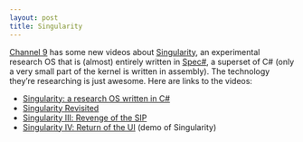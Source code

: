 ```yaml
---
layout: post
title: Singularity
---
```


[Channel 9](http://channel9.msdn.com/) has some new videos about [Singularity](http://research.microsoft.com/en-us/projects/singularity/), an experimental research OS that is (almost) entirely written in [Spec#](http://research.microsoft.com/en-us/projects/specsharp/), a superset of C# (only a very small part of the kernel is written in assembly). The technology they’re researching is just awesome. Here are links to the videos:

- [Singularity: a research OS written in C#](http://channel9.msdn.com/Shows/Going+Deep/Singularity-A-research-OS-written-in-C)
- [Singularity Revisited](http://channel9.msdn.com/Shows/Going+Deep/Singularity-Revisited)
- [Singularity Ⅲ: Revenge of the SIP](http://channel9.msdn.com/Shows/Going+Deep/Singularity-III-Revenge-of-the-SIP)
- [Singularity Ⅳ: Return of the UI](http://channel9.msdn.com/Shows/Going+Deep/Singularity-IV-Return-of-the-UI) (demo of Singularity)